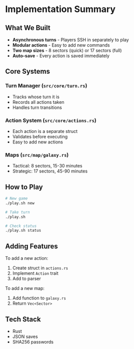 # Implementation Summary

## What We Built

- **Asynchronous turns** - Players SSH in separately to play
- **Modular actions** - Easy to add new commands  
- **Two map sizes** - 8 sectors (quick) or 17 sectors (full)
- **Auto-save** - Every action is saved immediately

## Core Systems

### Turn Manager (`src/core/turn.rs`)
- Tracks whose turn it is
- Records all actions taken
- Handles turn transitions

### Action System (`src/core/actions.rs`)
- Each action is a separate struct
- Validates before executing
- Easy to add new actions

### Maps (`src/map/galaxy.rs`)
- Tactical: 8 sectors, 15-30 minutes
- Strategic: 17 sectors, 45-90 minutes

## How to Play

```bash
# New game
./play.sh new

# Take turn
./play.sh

# Check status
./play.sh status
```

## Adding Features

To add a new action:
1. Create struct in `actions.rs`
2. Implement `Action` trait
3. Add to parser

To add a new map:
1. Add function to `galaxy.rs`
2. Return `Vec<Sector>`

## Tech Stack

- Rust
- JSON saves
- SHA256 passwords